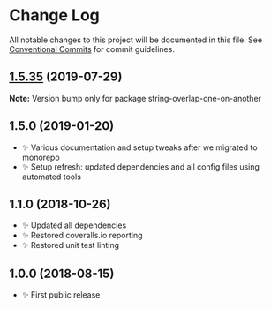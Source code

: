 # Change Log

All notable changes to this project will be documented in this file.
See [Conventional Commits](https://conventionalcommits.org) for commit guidelines.

## [1.5.35](https://gitlab.com/codsen/codsen/compare/string-overlap-one-on-another@1.5.34...string-overlap-one-on-another@1.5.35) (2019-07-29)

**Note:** Version bump only for package string-overlap-one-on-another





## 1.5.0 (2019-01-20)

- ✨ Various documentation and setup tweaks after we migrated to monorepo
- ✨ Setup refresh: updated dependencies and all config files using automated tools

## 1.1.0 (2018-10-26)

- ✨ Updated all dependencies
- ✨ Restored coveralls.io reporting
- ✨ Restored unit test linting

## 1.0.0 (2018-08-15)

- ✨ First public release
